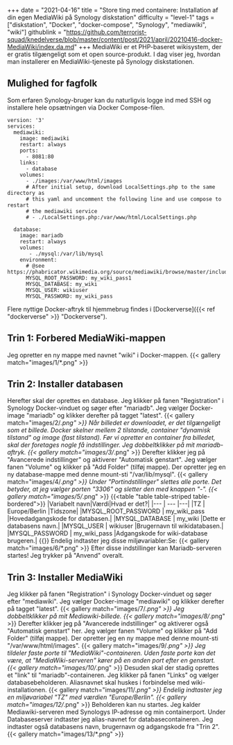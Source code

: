 +++
date = "2021-04-16"
title = "Store ting med containere: Installation af din egen MediaWiki på Synology diskstation"
difficulty = "level-1"
tags = ["diskstation", "Docker", "docker-compose", "Synology", "mediawiki", "wiki"]
githublink = "https://github.com/terrorist-squad/knedelverse/blob/master/content/post/2021/april/20210416-docker-MediaWiki/index.da.md"
+++
MediaWiki er et PHP-baseret wikisystem, der er gratis tilgængeligt som et open source-produkt. I dag viser jeg, hvordan man installerer en MediaWiki-tjeneste på Synology diskstationen.
## Mulighed for fagfolk
Som erfaren Synology-bruger kan du naturligvis logge ind med SSH og installere hele opsætningen via Docker Compose-filen.
```
version: '3'
services:
  mediawiki:
    image: mediawiki
    restart: always
    ports:
      - 8081:80
    links:
      - database
    volumes:
      - ./images:/var/www/html/images
      # After initial setup, download LocalSettings.php to the same directory as
      # this yaml and uncomment the following line and use compose to restart
      # the mediawiki service
      # - ./LocalSettings.php:/var/www/html/LocalSettings.php

  database:
    image: mariadb
    restart: always
    volumes:
       - ./mysql:/var/lib/mysql
    environment:
      # @see https://phabricator.wikimedia.org/source/mediawiki/browse/master/includes/DefaultSettings.php
      MYSQL_ROOT_PASSWORD: my_wiki_pass1
      MYSQL_DATABASE: my_wiki
      MYSQL_USER: wikiuser
      MYSQL_PASSWORD: my_wiki_pass

```
Flere nyttige Docker-aftryk til hjemmebrug findes i [Dockerverse]({{< ref "dockerverse" >}} "Dockerverse").
## Trin 1: Forbered MediaWiki-mappen
Jeg opretter en ny mappe med navnet "wiki" i Docker-mappen.
{{< gallery match="images/1/*.png" >}}

## Trin 2: Installer databasen
Herefter skal der oprettes en database. Jeg klikker på fanen "Registration" i Synology Docker-vinduet og søger efter "mariadb". Jeg vælger Docker-image "mariadb" og klikker derefter på tagget "latest".
{{< gallery match="images/2/*.png" >}}
Når billedet er downloadet, er det tilgængeligt som et billede. Docker skelner mellem 2 tilstande, container "dynamisk tilstand" og image (fast tilstand). Før vi opretter en container fra billedet, skal der foretages nogle få indstillinger. Jeg dobbeltklikker på mit mariadb-aftryk.
{{< gallery match="images/3/*.png" >}}
Derefter klikker jeg på "Avancerede indstillinger" og aktiverer "Automatisk genstart". Jeg vælger fanen "Volume" og klikker på "Add Folder" (tilføj mappe). Der opretter jeg en ny database-mappe med denne mount-sti "/var/lib/mysql".
{{< gallery match="images/4/*.png" >}}
Under "Portindstillinger" slettes alle porte. Det betyder, at jeg vælger porten "3306" og sletter den med knappen "-".
{{< gallery match="images/5/*.png" >}}
{{<table "table table-striped table-bordered">}}
|Variabelt navn|Værdi|Hvad er det?|
|--- | --- |---|
|TZ	| Europe/Berlin	|Tidszone|
|MYSQL_ROOT_PASSWORD	| my_wiki_pass	|Hovedadgangskode for databasen.|
|MYSQL_DATABASE |	my_wiki	|Dette er databasens navn.|
|MYSQL_USER	| wikiuser |Brugernavn til wikidatabasen.|
|MYSQL_PASSWORD	| my_wiki_pass |Adgangskode for wiki-database brugeren.|
{{</table>}}
Endelig indtaster jeg disse miljøvariabler:Se:
{{< gallery match="images/6/*.png" >}}
Efter disse indstillinger kan Mariadb-serveren startes! Jeg trykker på "Anvend" overalt.
## Trin 3: Installer MediaWiki
Jeg klikker på fanen "Registration" i Synology Docker-vinduet og søger efter "mediawiki". Jeg vælger Docker-image "mediawiki" og klikker derefter på tagget "latest".
{{< gallery match="images/7/*.png" >}}
Jeg dobbeltklikker på mit Mediawiki-billede.
{{< gallery match="images/8/*.png" >}}
Derefter klikker jeg på "Avancerede indstillinger" og aktiverer også "Automatisk genstart" her. Jeg vælger fanen "Volume" og klikker på "Add Folder" (tilføj mappe). Der opretter jeg en ny mappe med denne mount-sti "/var/www/html/images".
{{< gallery match="images/9/*.png" >}}
Jeg tildeler faste porte til "MediaWiki"-containeren. Uden faste porte kan det være, at "MediaWiki-serveren" kører på en anden port efter en genstart.
{{< gallery match="images/10/*.png" >}}
Desuden skal der stadig oprettes et "link" til "mariadb"-containeren. Jeg klikker på fanen "Links" og vælger databasebeholderen. Aliasnavnet skal huskes i forbindelse med wiki-installationen.
{{< gallery match="images/11/*.png" >}}
Endelig indtaster jeg en miljøvariabel "TZ" med værdien "Europe/Berlin".
{{< gallery match="images/12/*.png" >}}
Beholderen kan nu startes. Jeg kalder Mediawiki-serveren med Synologys IP-adresse og min containerport. Under Databaseserver indtaster jeg alias-navnet for databasecontaineren. Jeg indtaster også databasens navn, brugernavn og adgangskode fra "Trin 2".
{{< gallery match="images/13/*.png" >}}
